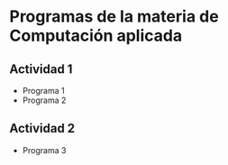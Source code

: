 # Programas de la materia de Computación aplicada

## Actividad 1
- Programa 1
- Programa 2

## Actividad 2
- Programa 3